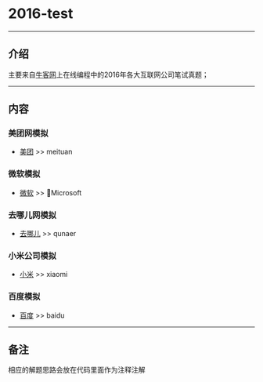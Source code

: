 # 2016-test
***
## **介绍**
主要来自[牛客网](https://www.nowcoder.com/)上在线编程中的2016年各大互联网公司笔试真题；
***
## **内容**
### **美团网模拟**
- [美团](https://www.nowcoder.com/ta/2016test?page=1) >> meituan

### **微软模拟**
- [微软](https://www.nowcoder.com/ta/2016test?page=1) >> Microsoft

### **去哪儿网模拟**
- [去哪儿](https://www.nowcoder.com/ta/2016test?page=1) >> qunaer

### **小米公司模拟**
- [小米](https://www.nowcoder.com/ta/2016test?page=1) >> xiaomi

### **百度模拟**
- [百度](https://www.nowcoder.com/ta/2016test?page=2) >> baidu
***
## **备注**
相应的解题思路会放在代码里面作为注释注解